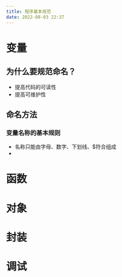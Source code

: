 ```yaml
---
title: 程序基本规范
date: 2022-08-03 22:37
---
```


# 变量
## 为什么要规范命名？
- 提高代码的可读性
- 提高可维护性
## 命名方法
### 变量名称的基本规则
- 名称只能由字母、数字、下划线、$符合组成
- 


# 函数

# 对象

# 封装

# 调试


